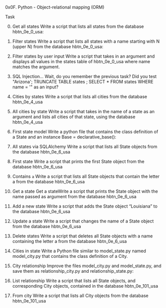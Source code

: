 0x0F. Python - Object-relational mapping (ORM)

Task

0. Get all states
Write a script that lists all states from the database hbtn_0e_0_usa:


1. Filter states
Write a script that lists all states with a name starting with N (upper N) from the database hbtn_0e_0_usa:


2. Filter states by user input
Write a script that takes in an argument and displays all values in the states table of hbtn_0e_0_usa where name matches the argument.


3. SQL Injection...
Wait, do you remember the previous task? Did you test "Arizona'; TRUNCATE TABLE states ; SELECT * FROM states WHERE name = '" as an input?


4. Cities by states
Write a script that lists all cities from the database hbtn_0e_4_usa


5. All cities by state
Write a script that takes in the name of a state as an argument and lists all cities of that state, using the database hbtn_0e_4_usa


6. First state model
Write a python file that contains the class definition of a State and an instance Base = declarative_base():


7. All states via SQLAlchemy
Write a script that lists all State objects from the database hbtn_0e_6_usa


8. First state
Write a script that prints the first State object from the database hbtn_0e_6_usa


9. Contains `a`
Write a script that lists all State objects that contain the letter a from the database hbtn_0e_6_usa


10. Get a state
Get a stateWrite a script that prints the State object with the name passed as argument from the database hbtn_0e_6_usa


11. Add a new state
Write a script that adds the State object “Louisiana” to the database hbtn_0e_6_usa


12. Update a state
Write a script that changes the name of a State object from the database hbtn_0e_6_usa


13. Delete states
Write a script that deletes all State objects with a name containing the letter a from the database hbtn_0e_6_usa


14. Cities in state
Write a Python file similar to model_state.py named model_city.py that contains the class definition of a City.


15. City relationship
Improve the files model_city.py and model_state.py, and save them as relationship_city.py and relationship_state.py:


16. List relationship
Write a script that lists all State objects, and corresponding City objects, contained in the database hbtn_0e_101_usa


17. From city
Write a script that lists all City objects from the database hbtn_0e_101_usa

